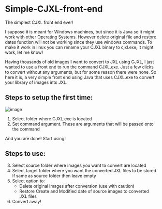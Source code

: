 # Simple-CJXL-front-end
The simplest CJXL front end ever! 

I suppose it is meant for Windows machines, but since it is Java so it might work with other Operating Systems. However delete original file and restore dates function will not be working since they use windows commands. To make it work in linux you can rename your CJXL binary to cjxl.exe, it might work, let me know!

Having thousands of old images I want to convert to JXL using CJXL, I just wanted to use a front end to run the command CJXL.exe. Just a few clicks to convert without any arguments, but for some reason there were none. So here it is, a very simple front end using Java that uses CJXL.exe to convert your library of images into JXL. 

Steps to setup the first time: 
------------------------------
![image](https://github.com/user-attachments/assets/6a87fac0-6173-41b1-bcab-245db2a15ea7)

1. Select folder where CJXL.exe is located
2. Set command argument. These are arguments that will be passed onto the command

And you are done! Start using!

Steps to use:
-------------
3. Select source folder where images you want to convert are located
4. Select target folder where you want the converted JXL files to be stored. If same as source folder then leave empty
5. Select option to:
    - Delete original images after conversion (use with caution)
    - Restore Create and Modified date of source images to converted JXL files
6. Convert away!

